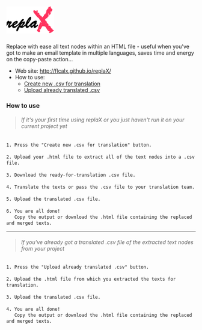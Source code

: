 # [![replaX](assets/images/logo/logo.png)][logo]
[logo]: http://flcalx.github.io/replaX/

Replace with ease all text nodes within an HTML file - useful when you've got to make an email template in multiple languages, saves time and energy on the copy-paste action...

- Web site: <http://flcalx.github.io/replaX/>
- How to use:
	- [Create new .csv for translation](#if-its-your-first-time-using-replax-or-you-just-havent-run-it-on-your-current-project-yet)
	- [Upload already translated .csv](#if-youve-already-got-a-translated-csv-file-of-the-extracted-text-nodes-from-your-project)

### How to use

> ###### If it's your first time using replaX or you just haven't run it on your current project yet

	1. Press the "Create new .csv for translation" button.

	2. Upload your .html file to extract all of the text nodes into a .csv file.

	3. Download the ready-for-translation .csv file.
	
	4. Translate the texts or pass the .csv file to your translation team.
	
	5. Upload the translated .csv file.
	
	6. You are all done!
	   Copy the output or download the .html file containing the replaced and merged texts.

***

> ###### If you've already got a translated .csv file of the extracted text nodes from your project

	1. Press the "Upload already translated .csv" button.

	2. Upload the .html file from which you extracted the texts for translation.
	
	3. Upload the translated .csv file.
	
	4. You are all done!
	   Copy the output or download the .html file containing the replaced and merged texts.
